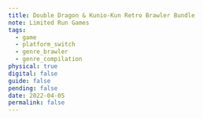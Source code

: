 ```yaml
---
title: Double Dragon & Kunio-Kun Retro Brawler Bundle
note: Limited Run Games
tags:
  - game
  - platform_switch
  - genre_brawler
  - genre_compilation
physical: true
digital: false
guide: false
pending: false
date: 2022-04-05
permalink: false
---
```

